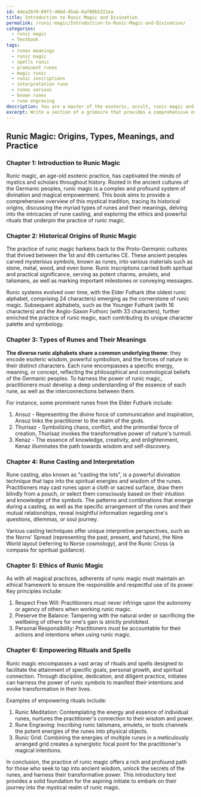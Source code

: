 ```yaml
---
id: 4dea2bf0-89f3-40bd-85ab-6af80b5321ea
title: Introduction to Runic Magic and Divination
permalink: /runic-magic/Introduction-to-Runic-Magic-and-Divination/
categories:
  - runic magic
  - Textbook
tags:
  - runes meanings
  - runic magic
  - spells runic
  - prominent runes
  - magic runic
  - runic inscriptions
  - interpretation rune
  - runes various
  - known runes
  - rune engraving
description: You are a master of the esoteric, occult, runic magic and education, you have written many textbooks on the subject in ways that provide students with rich and deep understanding of the subject. You are being asked to write textbook-like sections on a topic and you do it with full context, explainability, and reliability in accuracy to the true facts of the topic at hand, in a textbook style that a student would easily be able to learn from, in a rich, engaging, and contextual way. Always include relevant context (such as formulas and history), related concepts, and in a way that someone can gain deep insights from.
excerpt: Write a section of a grimoire that provides a comprehensive overview of runic magic, including its historical origins, the different types of runes, their meanings, and practical applications. Additionally, discuss the process of rune casting, the ethics of using runic magic, and provide examples of empowering rituals and spells for an aspiring initiate to learn and understand.
---
```


## Runic Magic: Origins, Types, Meanings, and Practice

### Chapter 1: Introduction to Runic Magic

Runic magic, an age-old esoteric practice, has captivated the minds of mystics and scholars throughout history. Rooted in the ancient cultures of the Germanic peoples, runic magic is a complex and profound system of divination and magical empowerment. This book aims to provide a comprehensive overview of this mystical tradition, tracing its historical origins, discussing the myriad types of runes and their meanings, delving into the intricacies of rune casting, and exploring the ethics and powerful rituals that underpin the practice of runic magic.

### Chapter 2: Historical Origins of Runic Magic

The practice of runic magic harkens back to the Proto-Germanic cultures that thrived between the 1st and 4th centuries CE. These ancient peoples carved mysterious symbols, known as runes, into various materials such as stone, metal, wood, and even bone. Runic inscriptions carried both spiritual and practical significance, serving as potent charms, amulets, and talismans, as well as marking important milestones or conveying messages.

Runic systems evolved over time, with the Elder Futhark (the oldest runic alphabet, comprising 24 characters) emerging as the cornerstone of runic magic. Subsequent alphabets, such as the Younger Futhark (with 16 characters) and the Anglo-Saxon Futhorc (with 33 characters), further enriched the practice of runic magic, each contributing its unique character palette and symbology.

### Chapter 3: Types of Runes and Their Meanings

**The diverse runic alphabets share a common underlying theme**: they encode esoteric wisdom, powerful symbolism, and the forces of nature in their distinct characters. Each rune encompasses a specific energy, meaning, or concept, reflecting the philosophical and cosmological beliefs of the Germanic peoples. To harness the power of runic magic, practitioners must develop a deep understanding of the essence of each rune, as well as the interconnections between them.

For instance, some prominent runes from the Elder Futhark include:
1. Ansuz - Representing the divine force of communication and inspiration, Ansuz links the practitioner to the realm of the gods.
2. Thurisaz - Symbolizing chaos, conflict, and the primordial force of creation, Thurisaz invokes the transformative power of nature's turmoil.
3. Kenaz - The essence of knowledge, creativity, and enlightenment, Kenaz illuminates the path towards wisdom and self-discovery.

### Chapter 4: Rune Casting and Interpretation

Rune casting, also known as "casting the lots", is a powerful divination technique that taps into the spiritual energies and wisdom of the runes. Practitioners may cast runes upon a cloth or sacred surface, draw them blindly from a pouch, or select them consciously based on their intuition and knowledge of the symbols. The patterns and combinations that emerge during a casting, as well as the specific arrangement of the runes and their mutual relationships, reveal insightful information regarding one's questions, dilemmas, or soul journey.

Various casting techniques offer unique interpretive perspectives, such as the Norns' Spread (representing the past, present, and future), the Nine World layout (referring to Norse cosmology), and the Runic Cross (a compass for spiritual guidance).

### Chapter 5: Ethics of Runic Magic

As with all magical practices, adherents of runic magic must maintain an ethical framework to ensure the responsible and respectful use of its power. Key principles include:
1. Respect Free Will: Practitioners must never infringe upon the autonomy or agency of others when working runic magic.
2. Preserve the Balance: Tampering with the natural order or sacrificing the wellbeing of others for one's gain is strictly prohibited.
3. Personal Responsibility: Practitioners must be accountable for their actions and intentions when using runic magic.

### Chapter 6: Empowering Rituals and Spells

Runic magic encompasses a vast array of rituals and spells designed to facilitate the attainment of specific goals, personal growth, and spiritual connection. Through discipline, dedication, and diligent practice, initiates can harness the power of runic symbols to manifest their intentions and evoke transformation in their lives.

Examples of empowering rituals include:
1. Runic Meditation: Contemplating the energy and essence of individual runes, nurtures the practitioner's connection to their wisdom and power.
2. Rune Engraving: Inscribing runic talismans, amulets, or tools channels the potent energies of the runes into physical objects.
3. Runic Grid: Combining the energies of multiple runes in a meticulously arranged grid creates a synergistic focal point for the practitioner's magical intentions.

In conclusion, the practice of runic magic offers a rich and profound path for those who seek to tap into ancient wisdom, unlock the secrets of the runes, and harness their transformative power. This introductory text provides a solid foundation for the aspiring initiate to embark on their journey into the mystical realm of runic magic.
